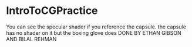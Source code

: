 # IntroToCGPractice
 You can see the specular shader if you reference the capsule. the capsule has no shader on it but the boxing glove does
 DONE BY ETHAN GIBSON AND BILAL REHMAN
